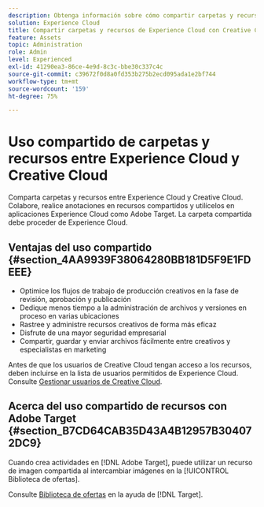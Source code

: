```yaml
---
description: Obtenga información sobre cómo compartir carpetas y recursos entre Experience Cloud y Creative Cloud.
solution: Experience Cloud
title: Compartir carpetas y recursos de Experience Cloud con Creative Cloud
feature: Assets
topic: Administration
role: Admin
level: Experienced
exl-id: 41290ea3-86ce-4e9d-8c3c-bbe30c337c4c
source-git-commit: c39672f0d8a0fd353b275b2ecd095ada1e2bf744
workflow-type: tm+mt
source-wordcount: '159'
ht-degree: 75%

---
```


# Uso compartido de carpetas y recursos entre Experience Cloud y Creative Cloud

Comparta carpetas y recursos entre Experience Cloud y Creative Cloud. Colabore, realice anotaciones en recursos compartidos y utilícelos en aplicaciones Experience Cloud como Adobe Target. La carpeta compartida debe proceder de Experience Cloud.

## Ventajas del uso compartido {#section_4AA9939F38064280BB181D5F9E1FDEEE}

* Optimice los flujos de trabajo de producción creativos en la fase de revisión, aprobación y publicación
* Dedique menos tiempo a la administración de archivos y versiones en proceso en varias ubicaciones
* Rastree y administre recursos creativos de forma más eficaz
* Disfrute de una mayor seguridad empresarial
* Compartir, guardar y enviar archivos fácilmente entre creativos y especialistas en marketing

Antes de que los usuarios de Creative Cloud tengan acceso a los recursos, deben incluirse en la lista de usuarios permitidos de Experience Cloud. Consulte [Gestionar usuarios de Creative Cloud](manage-cc-users.md).

## Acerca del uso compartido de recursos con Adobe Target {#section_B7CD64CAB35D43A4B12957B304072DC9}

Cuando crea actividades en [!DNL Adobe Target], puede utilizar un recurso de imagen compartida al intercambiar imágenes en la [!UICONTROL Biblioteca de ofertas].

Consulte [Biblioteca de ofertas](https://experienceleague.adobe.com/docs/target/using/experiences/offers/manage-content.html) en la ayuda de [!DNL Target].

